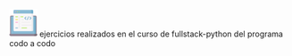 
<img src='icons/back-end.png' alt="imagen" width='50'>
ejercicios realizados en el curso de fullstack-python del programa codo a codo